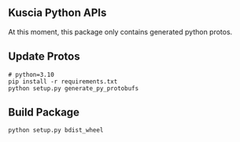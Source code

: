 ## Kuscia Python APIs

At this moment, this package only contains generated python protos.

## Update Protos

```
# python=3.10
pip install -r requirements.txt
python setup.py generate_py_protobufs
```

## Build Package

```
python setup.py bdist_wheel
```
